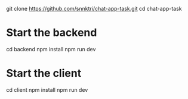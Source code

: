 git clone https://github.com/snnktri/chat-app-task.git
cd chat-app-task

# Start the backend
cd backend
npm install
npm run dev

# Start the client
cd client
npm install
npm run dev
